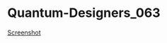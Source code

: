 # Quantum-Designers_063

[Screenshot ](https://github.com/user-attachments/assets/858ade76-9a9b-4efe-8221-de6dc805695e)







